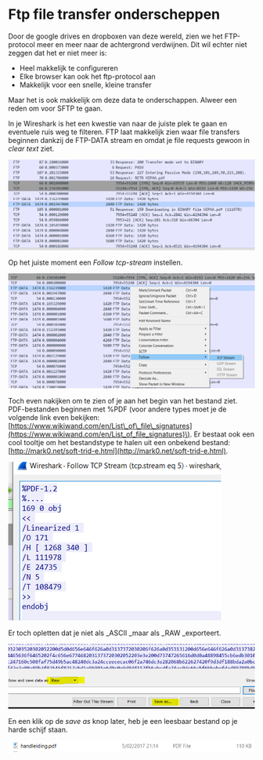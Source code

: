 # Ftp file transfer onderscheppen

Door de google drives en dropboxen van deze wereld, zien we het FTP-protocol meer en meer naar de achtergrond verdwijnen. Dit wil echter niet zeggen dat het er niet meer is:

* Heel makkelijk te configureren
* Elke browser kan ook het ftp-protocol aan
* Makkelijk voor een snelle, kleine transfer

Maar het is ook makkelijk om deze data te onderschappen. Alweer een reden om voor SFTP te gaan.

In je Wireshark is het een kwestie van naar de juiste plek te gaan en eventuele ruis weg te filteren. FTP laat makkelijk zien waar file transfers beginnen dankzij de FTP-DATA stream en omdat je file requests gewoon in _clear text_ ziet.

![](../.gitbook/assets/ftp-data.PNG)

Op het juiste moment een _Follow tcp-stream_ instellen.

![](../.gitbook/assets/ftp-follow.PNG)

Toch even nakijken om te zien of je aan het begin van het bestand ziet. PDF-bestanden beginnen met %PDF \(voor andere types moet je de volgende link even bekijken: [https://www.wikiwand.com/en/List\_of\_file\_signatures](https://www.wikiwand.com/en/List_of_file_signatures)\). Er bestaat ook een cool tooltje om het bestandstype te halen uit een onbekend bestand: [http://mark0.net/soft-trid-e.html](http://mark0.net/soft-trid-e.html).

![](../.gitbook/assets/start-file.PNG)

Er toch opletten dat je niet als \_ASCII \_maar als \_RAW \_exporteert.

![](../.gitbook/assets/ftp-saveas.PNG)

En een klik op de _save as_ knop later, heb je een leesbaar bestand op je harde schijf staan.

![](../.gitbook/assets/ftp-saved.PNG)

